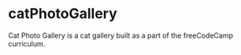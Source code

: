 # catPhotoGallery
Cat Photo Gallery is a cat gallery built as a part of the freeCodeCamp curriculum.
